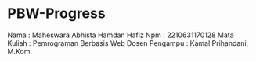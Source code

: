 # PBW-Progress
Nama           : Maheswara Abhista Hamdan Hafiz 
Npm            : 2210631170128
Mata Kuliah    : Pemrograman Berbasis Web
Dosen Pengampu : Kamal Prihandani, M.Kom.
